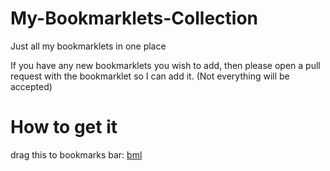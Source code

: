 # My-Bookmarklets-Collection
Just all my bookmarklets in one place

If you have any new bookmarklets you wish to add, then please open a pull request with the bookmarklet so I can add it. (Not everything will be accepted)

# How to get it
drag this to bookmarks bar: [bml](<javascript: fetch("https://raw.githubusercontent.com/username-pass/bookmarklets/main/all-bookmarklets.js").then(function(response) {response.text().then(function(text) {eval(text);});});>)
